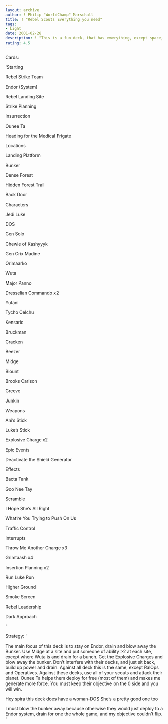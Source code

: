 ```yaml
---
layout: archive
author: ! Philip "WorldChamp" Marschall
title: ! "Rebel Scouts Everything you need"
tags:
- Light
date: 2001-02-28
description: ! "This is a fun deck, that has everything, except space, even blowing away a bunker"
rating: 4.5
---
```

Cards: 

'Starting

Rebel Strike Team

Endor (System)

Rebel Landing Site

Strike Planning

Insurrection

Ounee Ta

Heading for the Medical Frigate


Locations

Landing Platform

Bunker

Dense Forest

Hidden Forest Trail

Back Door


Characters

Jedi Luke

DOS

Gen Solo

Chewie of Kashyyyk

Gen Crix Madine

Orimaarko

Wuta

Major Panno

Dresselian Commando x2

Yutani

Tycho Celchu

Kensaric

Bruckman

Cracken

Beezer

Midge

Blount

Brooks Carlson

Greeve

Junkin


Weapons

Ani’s Stick

Luke’s Stick

Explosive Charge x2


Epic Events

Deactivate the Shield Generator


Effects

Bacta Tank

Goo Nee Tay

Scramble

I Hope She’s All Right

What’re You Trying to Push On Us

Traffic Control


Interrupts

Throw Me Another Charge x3

Grimtaash x4

Insertion Planning x2

Run Luke Run

Higher Ground

Smoke Screen

Rebel Leadership

Dark Approach



'

Strategy: '

The main focus of this deck is to stay on Endor, drain and blow away the Bunker. Use Midge at a site and put someone of  ability >2 at each site, except where Wuta is and drain for a bunch. Get the Explosive Charges and blow away the bunker. Don’t interfere with their decks, and just sit back, build up power and drain. Against all deck this is the same, except RalOps and Operatives. Against these decks, use all of your scouts and attack their planet. Ounee Ta helps them deploy for free (most of them) and makes me generate more force. You must keep their objective on the 0 side and you will win.

Hey spira this deck does have a woman-DOS She’s a pretty good one too 

I must blow the bunker away because otherwise they would just deploy to a Endor system, drain for one the whole game, and my objective couldn’t flip.  '